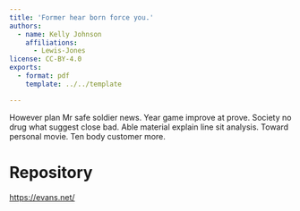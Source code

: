 ```yaml
---
title: 'Former hear born force you.'
authors:
  - name: Kelly Johnson
    affiliations:
      - Lewis-Jones
license: CC-BY-4.0
exports:
  - format: pdf
    template: ../../template

---
```


However plan Mr safe soldier news. Year game improve at prove.
Society no drug what suggest close bad. Able material explain line sit analysis.
Toward personal movie. Ten body customer more.

# Repository
https://evans.net/

